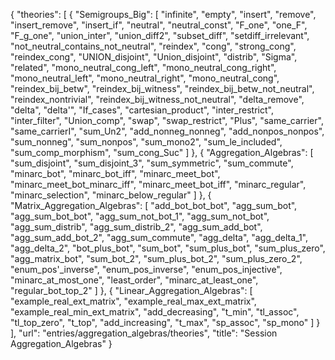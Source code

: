 {
    "theories": [
        {
            "Semigroups_Big": [
                "infinite",
                "empty",
                "insert",
                "remove",
                "insert_remove",
                "insert_if",
                "neutral",
                "neutral_const",
                "F_one",
                "one_F",
                "F_g_one",
                "union_inter",
                "union_diff2",
                "subset_diff",
                "setdiff_irrelevant",
                "not_neutral_contains_not_neutral",
                "reindex",
                "cong",
                "strong_cong",
                "reindex_cong",
                "UNION_disjoint",
                "Union_disjoint",
                "distrib",
                "Sigma",
                "related",
                "mono_neutral_cong_left",
                "mono_neutral_cong_right",
                "mono_neutral_left",
                "mono_neutral_right",
                "mono_neutral_cong",
                "reindex_bij_betw",
                "reindex_bij_witness",
                "reindex_bij_betw_not_neutral",
                "reindex_nontrivial",
                "reindex_bij_witness_not_neutral",
                "delta_remove",
                "delta",
                "delta'",
                "If_cases",
                "cartesian_product",
                "inter_restrict",
                "inter_filter",
                "Union_comp",
                "swap",
                "swap_restrict",
                "Plus",
                "same_carrier",
                "same_carrierI",
                "sum_Un2",
                "add_nonneg_nonneg",
                "add_nonpos_nonpos",
                "sum_nonneg",
                "sum_nonpos",
                "sum_mono2",
                "sum_le_included",
                "sum_comp_morphism",
                "sum_cong_Suc"
            ]
        },
        {
            "Aggregation_Algebras": [
                "sum_disjoint",
                "sum_disjoint_3",
                "sum_symmetric",
                "sum_commute",
                "minarc_bot",
                "minarc_bot_iff",
                "minarc_meet_bot",
                "minarc_meet_bot_minarc_iff",
                "minarc_meet_bot_iff",
                "minarc_regular",
                "minarc_selection",
                "minarc_below_regular"
            ]
        },
        {
            "Matrix_Aggregation_Algebras": [
                "add_bot_bot_bot",
                "agg_sum_bot",
                "agg_sum_bot_bot",
                "agg_sum_not_bot_1",
                "agg_sum_not_bot",
                "agg_sum_distrib",
                "agg_sum_distrib_2",
                "agg_sum_add_bot",
                "agg_sum_add_bot_2",
                "agg_sum_commute",
                "agg_delta",
                "agg_delta_1",
                "agg_delta_2",
                "bot_plus_bot",
                "sum_bot",
                "sum_plus_bot",
                "sum_plus_zero",
                "agg_matrix_bot",
                "sum_bot_2",
                "sum_plus_bot_2",
                "sum_plus_zero_2",
                "enum_pos'_inverse",
                "enum_pos_inverse",
                "enum_pos_injective",
                "minarc_at_most_one",
                "least_order",
                "minarc_at_least_one",
                "regular_bot_top_2"
            ]
        },
        {
            "Linear_Aggregation_Algebras": [
                "example_real_ext_matrix",
                "example_real_max_ext_matrix",
                "example_real_min_ext_matrix",
                "add_decreasing",
                "t_min",
                "tl_assoc",
                "tl_top_zero",
                "t_top",
                "add_increasing",
                "t_max",
                "sp_assoc",
                "sp_mono"
            ]
        }
    ],
    "url": "entries/aggregation_algebras/theories",
    "title": "Session Aggregation_Algebras"
}